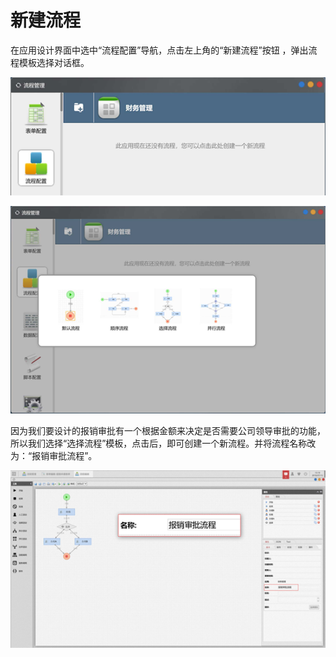 # 新建流程

在应用设计界面中选中“流程配置”导航，点击左上角的“新建流程”按钮 ，弹出流程模板选择对话框。

![](../../.gitbook/assets/image%20%2894%29.png)

![](../../.gitbook/assets/image%20%28131%29.png)

因为我们要设计的报销审批有一个根据金额来决定是否需要公司领导审批的功能，所以我们选择“选择流程”模板，点击后，即可创建一个新流程。并将流程名称改为：“报销审批流程”。

![](../../.gitbook/assets/image%20%2884%29.png)



